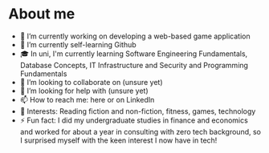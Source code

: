 # About me

- 🔭 I’m currently working on developing a web-based game application
- 🌱 I’m currently self-learning Github
- 🎓 In uni, I'm currently learning Software Engineering Fundamentals, Database Concepts, IT Infrastructure and Security and Programming Fundamentals
- 👯 I’m looking to collaborate on (unsure yet)
- 🤔 I’m looking for help with (unsure yet)
- 📫 How to reach me: here or on LinkedIn
- 🎈 Interests: Reading fiction and non-fiction, fitness, games, technology
- ⚡ Fun fact: I did my undergraduate studies in finance and economics and worked for about a year in consulting with zero tech background, so I surprised myself with the keen interest I now have in tech!

